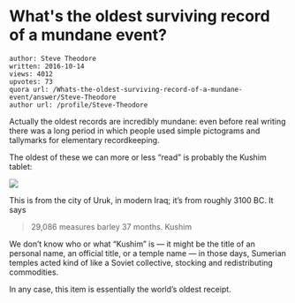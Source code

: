 # What's the oldest surviving record of a mundane event?

	author: Steve Theodore
	written: 2016-10-14
	views: 4012
	upvotes: 73
	quora url: /Whats-the-oldest-surviving-record-of-a-mundane-event/answer/Steve-Theodore
	author url: /profile/Steve-Theodore


Actually the oldest records are incredibly mundane: even before real writing there was a long period in which people used simple pictograms and tallymarks for elementary recordkeeping.

The oldest of these we can more or less “read” is probably the Kushim tablet:

![](https://qph.fs.quoracdn.net/main-qimg-0caca99dfb6caa0d003f33c3e3786172)

This is from the city of Uruk, in modern Iraq; it’s from roughly 3100 BC. It says

> 29,086 measures barley 37 months. Kushim

We don’t know who or what “Kushim” is — it might be the title of an personal name, an official title, or a temple name — in those days, Sumerian temples acted kind of like a Soviet collective, stocking and redistributing commodities.

In any case, this item is essentially the world’s oldest receipt.

